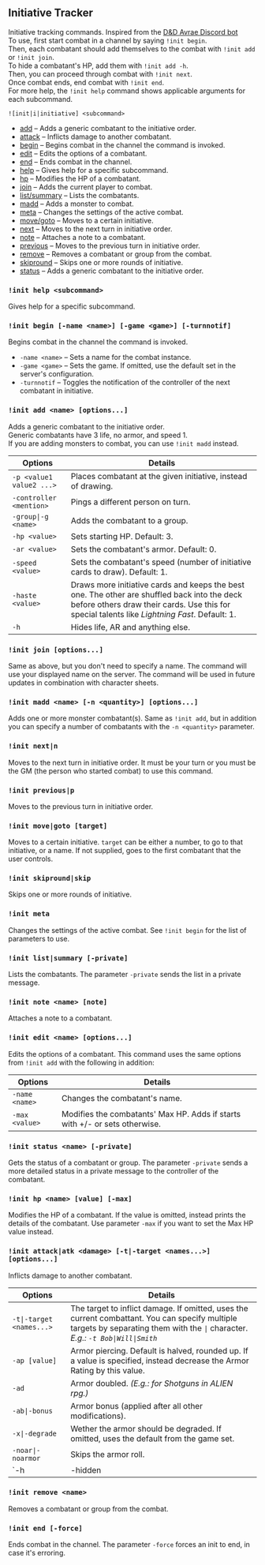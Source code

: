 ## Initiative Tracker

Initiative tracking commands. Inspired from the [D&D Avrae Discord bot](https://avrae.io/)
<br />To use, first start combat in a channel by saying `!init begin`.
<br />Then, each combatant should add themselves to the combat with `!init add` or `!init join`.
<br />To hide a combatant's HP, add them with `!init add -h`.
<br />Then, you can proceed through combat with `!init next`.
<br />Once combat ends, end combat with `!init end`.
<br />For more help, the `!init help` command shows applicable arguments for each subcommand.

```
![init|i|initiative] <subcommand>
```

- [add](#init-add-name-options) – Adds a generic combatant to the initiative order.
- [attack](#init-attackatk-damage--t-target-names-options) – Inflicts damage to another combatant.
- [begin](#init-begin--name-name--game-game--turnnotif) – Begins combat in the channel the command is invoked.
- [edit](#init-edit-name-options) – Edits the options of a combatant.
- [end](#init-end--force) – Ends combat in the channel.
- [help](#init-help-subcommand) – Gives help for a specific subcommand.
- [hp](#init-hp-name-value--max) – Modifies the HP of a combatant.
- [join](#init-join-options) – Adds the current player to combat.
- [list/summary](#init-listsummary--private) – Lists the combatants.
- [madd](#init-madd-name--n-quantity-options) – Adds a monster to combat.
- [meta](#init-meta) – Changes the settings of the active combat.
- [move/goto](#init-movegoto-target) – Moves to a certain initiative.
- [next](#init-nextn) – Moves to the next turn in initiative order.
- [note](#init-note-name-note) – Attaches a note to a combatant.
- [previous](#init-previousp) – Moves to the previous turn in initiative order.
- [remove](#init-remove-name) – Removes a combatant or group from the combat.
- [skipround](#init-skiproundskip) – Skips one or more rounds of initiative.
- [status](#init-status-name--private) – Adds a generic combatant to the initiative order.

### `!init help <subcommand>`

Gives help for a specific subcommand.

### `!init begin [-name <name>] [-game <game>] [-turnnotif]`

Begins combat in the channel the command is invoked.

* `-name <name>` – Sets a name for the combat instance.
* `-game <game>` – Sets the game. If omitted, use the default set in the server's configuration.
* `-turnnotif` – Toggles the notification of the controller of the next combatant in initiative.

### `!init add <name> [options...]`

Adds a generic combatant to the initiative order.
<br />Generic combatants have 3 life, no armor, and speed 1.
<br />If you are adding monsters to combat, you can use `!init madd` instead.

| Options | Details |
| --- | --- |
| `-p <value1 value2 ...>` | Places combatant at the given initiative, instead of drawing. |
| `-controller <mention>` | Pings a different person on turn. |
| `-group\|-g <name>` | Adds the combatant to a group. |
| `-hp <value>` | Sets starting HP. Default: 3. |
| `-ar <value>` | Sets the combatant's armor. Default: 0.
| `-speed <value>` | Sets the combatant's speed (number of initiative cards to draw). Default: 1. |
| `-haste <value>` | Draws more initiative cards and keeps the best one. The other are shuffled back into the deck before others draw their cards. Use this for special talents like *Lightning Fast*. Default: 1. |
| `-h` | Hides life, AR and anything else. |

### `!init join [options...]`

Same as above, but you don't need to specify a name. The command will use your displayed name on the server. The command will be used in future updates in combination with character sheets.

### `!init madd <name> [-n <quantity>] [options...]`

Adds one or more monster combatant(s). Same as `!init add`, but in addition you can specify a number of combatants with the `-n <quantity>` parameter.

### `!init next|n`

Moves to the next turn in initiative order. It must be your turn or you must be the GM (the person who started combat) to use this command.

### `!init previous|p`

Moves to the previous turn in initiative order.

### `!init move|goto [target]`

Moves to a certain initiative. `target` can be either a number, to go to that initiative, or a name. If not supplied, goes to the first combatant that the user controls.

### `!init skipround|skip`

Skips one or more rounds of initiative.

### `!init meta`

Changes the settings of the active combat. See `!init begin` for the list of parameters to use.

### `!init list|summary [-private]`

Lists the combatants. The parameter `-private` sends the list in a private message.

### `!init note <name> [note]`

Attaches a note to a combatant.

### `!init edit <name> [options...]`

Edits the options of a combatant. This command uses the same options from `!init add` with the following in addition:

| Options | Details |
| --- | --- |
| `-name <name>` | Changes the combatant's name. |
| `-max <value>` | Modifies the combatants' Max HP. Adds if starts with +/- or sets otherwise. |

### `!init status <name> [-private]`

Gets the status of a combatant or group. The parameter `-private` sends a more detailed status in a private message to the controller of the combatant.

### `!init hp <name> [value] [-max]`

Modifies the HP of a combatant. If the value is omitted, instead prints the details of the combatant. Use parameter `-max` if you want to set the Max HP value instead.

### `!init attack|atk <damage> [-t|-target <names...>] [options...]`

Inflicts damage to another combatant.

| Options | Details |
| --- | --- |
| `-t\|-target <names...>` | The target to inflict damage. If omitted, uses the current combattant. You can specify multiple targets by separating them with the `\|` character. *E.g.: `-t Bob\|Will\|Smith`* |
| `-ap [value]` | Armor piercing. Default is halved, rounded up. If a value is specified, instead decrease the Armor Rating by this value. |
| `-ad` | Armor doubled. *(E.g.: for Shotguns in ALIEN rpg.)* |
| `-ab\|-bonus` | Armor bonus (applied after all other modifications). |
| `-x\|-degrade` | Wether the armor should be degraded. If omitted, uses the default from the game set. |
| `-noar\|-noarmor` | Skips the armor roll. |
| `-h|-hidden|-private` | Hides the armor roll. |

### `!init remove <name>`

Removes a combatant or group from the combat.

### `!init end [-force]`

Ends combat in the channel. The parameter `-force` forces an init to end, in case it's erroring.